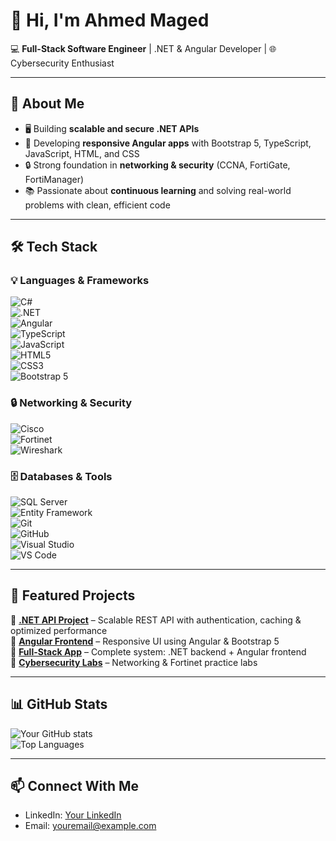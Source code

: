 # 👋 Hi, I'm Ahmed Maged

💻 **Full-Stack Software Engineer** | .NET & Angular Developer | 🌐 Cybersecurity Enthusiast  

---

## 🚀 About Me
- 🖥️ Building **scalable and secure .NET APIs**  
- 🎨 Developing **responsive Angular apps** with Bootstrap 5, TypeScript, JavaScript, HTML, and CSS  
- 🔒 Strong foundation in **networking & security** (CCNA, FortiGate, FortiManager)  
- 📚 Passionate about **continuous learning** and solving real-world problems with clean, efficient code  

---

## 🛠️ Tech Stack

### 💡 Languages & Frameworks  
![C#](https://img.shields.io/badge/C%23-239120?style=for-the-badge&logo=c-sharp&logoColor=white)  
![.NET](https://img.shields.io/badge/.NET-512BD4?style=for-the-badge&logo=dotnet&logoColor=white)  
![Angular](https://img.shields.io/badge/Angular-DD0031?style=for-the-badge&logo=angular&logoColor=white)  
![TypeScript](https://img.shields.io/badge/TypeScript-3178C6?style=for-the-badge&logo=typescript&logoColor=white)  
![JavaScript](https://img.shields.io/badge/JavaScript-F7DF1E?style=for-the-badge&logo=javascript&logoColor=black)  
![HTML5](https://img.shields.io/badge/HTML5-E34F26?style=for-the-badge&logo=html5&logoColor=white)  
![CSS3](https://img.shields.io/badge/CSS3-1572B6?style=for-the-badge&logo=css3&logoColor=white)  
![Bootstrap 5](https://img.shields.io/badge/Bootstrap-7952B3?style=for-the-badge&logo=bootstrap&logoColor=white)  

### 🔒 Networking & Security  
![Cisco](https://img.shields.io/badge/Cisco-1BA0D7?style=for-the-badge&logo=cisco&logoColor=white)  
![Fortinet](https://img.shields.io/badge/Fortinet-EE3124?style=for-the-badge&logo=fortinet&logoColor=white)  
![Wireshark](https://img.shields.io/badge/Wireshark-1679A7?style=for-the-badge&logo=wireshark&logoColor=white)  

### 🗄️ Databases & Tools  
![SQL Server](https://img.shields.io/badge/SQL%20Server-CC2927?style=for-the-badge&logo=microsoftsqlserver&logoColor=white)  
![Entity Framework](https://img.shields.io/badge/Entity%20Framework-512BD4?style=for-the-badge&logo=.net&logoColor=white)  
![Git](https://img.shields.io/badge/Git-F05032?style=for-the-badge&logo=git&logoColor=white)  
![GitHub](https://img.shields.io/badge/GitHub-181717?style=for-the-badge&logo=github&logoColor=white)  
![Visual Studio](https://img.shields.io/badge/Visual%20Studio-5C2D91?style=for-the-badge&logo=visualstudio&logoColor=white)  
![VS Code](https://img.shields.io/badge/VS%20Code-007ACC?style=for-the-badge&logo=visualstudiocode&logoColor=white)  

---

## 📌 Featured Projects
🔹 [**.NET API Project**](#) – Scalable REST API with authentication, caching & optimized performance  
🔹 [**Angular Frontend**](#) – Responsive UI using Angular & Bootstrap 5  
🔹 [**Full-Stack App**](#) – Complete system: .NET backend + Angular frontend  
🔹 [**Cybersecurity Labs**](#) – Networking & Fortinet practice labs  

---

## 📊 GitHub Stats
![Your GitHub stats](https://github-readme-stats.vercel.app/api?username=Ahmed-Maged-Mohamed&show_icons=true&theme=radical)  
![Top Languages](https://github-readme-stats.vercel.app/api/top-langs/?username=Ahmed-Maged-Mohamed&layout=compact&theme=radical)  

---

## 📫 Connect With Me
- LinkedIn: [Your LinkedIn](www.linkedin.com/in/ahmedmaged-dev)  
- Email: [youremail@example.com](mailto:ahmedmaged633@gmail.com)  
